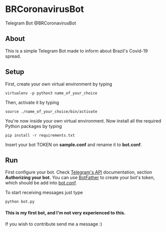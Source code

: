 # BRCoronavirusBot
Telegram Bot @BRCoronavirusBot

## About
This is a simple Telegram Bot made to inform about Brazil's Covid-19 spread.

## Setup
First, create your own virtual environment by typing

<code>virtualenv -p python3 name_of_your_choice</code>

Then, activate it by typing

<code>source ./name_of_your_choice/bin/activate</code>

You're now inside your own virtual environment.
Now install all the required Python packages by typing

<code>pip install -r requirements.txt</code>

Insert your bot TOKEN on <b>sample.conf</b> and rename it to <b>bot.conf</b>.

## Run

First configure your bot. Check [Telegram's API](https://core.telegram.org/bots/api) documentation, section **Authorizing your bot.** You can use [BotFather](https://core.telegram.org/bots#6-botfather) to create your bot's token, which should be add into [bot.conf](https://github.com/bessavagner/BRCoronavirusBot/blob/master/sample.conf).

To start receiving messages just type

<code>python bot.py</code>

#### This is my first bot, and I'm not very experienced to this. 
If you wish to contribute send me a message :)
